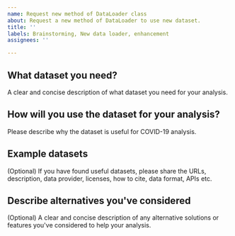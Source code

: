 ```yaml
---
name: Request new method of DataLoader class
about: Request a new method of DataLoader to use new dataset.
title: ''
labels: Brainstorming, New data loader, enhancement
assignees: ''

---
```


## What dataset you need?
A clear and concise description of what dataset you need for your analysis.

## How will you use the dataset for your analysis?
Please describe why the dataset is useful for COVID-19 analysis.

## Example datasets
(Optional) If you have found useful datasets, please share the URLs, description, data provider, licenses, how to cite, data format, APIs etc.

## Describe alternatives you've considered
(Optional) A clear and concise description of any alternative solutions or features you've considered to help your analysis.
